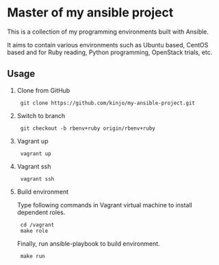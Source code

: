 Master of my ansible project
====

This is a collection of my programming environments built with Ansible.

It aims to contain various environments such as Ubuntu based, CentOS based and for Ruby reading, Python programming, OpenStack trials, etc.

Usage
---

1. Clone from GitHub

        git clone https://github.com/kinjo/my-ansible-project.git

2. Switch to branch

        git checkout -b rbenv+ruby origin/rbenv+ruby

3. Vagrant up

        vagrant up

4. Vagrant ssh

        vagrant ssh

5. Build environment

   Type following commands in Vagrant virtual machine to install dependent roles.

        cd /vagrant
        make role

   Finally, run ansible-playbook to build environment.

        make run
